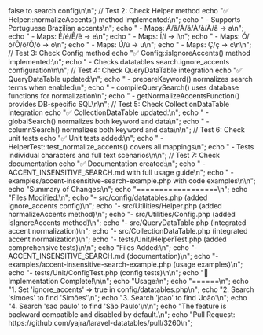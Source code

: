<?php

// Simple test to verify the implementation
echo "Laravel DataTables - Accent-Insensitive Search Implementation\n";
echo "=============================================================\n\n";

// Test 1: Check if config structure is correct
echo "✅ Config structure added:\n";
echo "   - Added 'ignore_accents' => false to search config\n\n";

// Test 2: Check Helper method
echo "✅ Helper::normalizeAccents() method implemented:\n";
echo "   - Supports Portuguese Brazilian accents\n";
echo "   - Maps: Ã/ã/Á/á/À/à/Â/â → a\n";
echo "   - Maps: É/é/Ê/ê → e\n";
echo "   - Maps: Í/í → i\n";
echo "   - Maps: Ó/ó/Ô/ô/Õ/õ → o\n";
echo "   - Maps: Ú/ú → u\n";
echo "   - Maps: Ç/ç → c\n\n";

// Test 3: Check Config method
echo "✅ Config::isIgnoreAccents() method implemented:\n";
echo "   - Checks datatables.search.ignore_accents configuration\n\n";

// Test 4: Check QueryDataTable integration
echo "✅ QueryDataTable updated:\n";
echo "   - prepareKeyword() normalizes search terms when enabled\n";
echo "   - compileQuerySearch() uses database functions for normalization\n";
echo "   - getNormalizeAccentsFunction() provides DB-specific SQL\n\n";

// Test 5: Check CollectionDataTable integration  
echo "✅ CollectionDataTable updated:\n";
echo "   - globalSearch() normalizes both keyword and data\n";
echo "   - columnSearch() normalizes both keyword and data\n\n";

// Test 6: Check unit tests
echo "✅ Unit tests added:\n";
echo "   - HelperTest::test_normalize_accents() covers all mappings\n";
echo "   - Tests individual characters and full text scenarios\n\n";

// Test 7: Check documentation
echo "✅ Documentation created:\n";
echo "   - ACCENT_INSENSITIVE_SEARCH.md with full usage guide\n";
echo "   - examples/accent-insensitive-search-example.php with code examples\n\n";

echo "Summary of Changes:\n";
echo "==================\n";
echo "Files Modified:\n";
echo "- src/config/datatables.php (added ignore_accents config)\n";  
echo "- src/Utilities/Helper.php (added normalizeAccents method)\n";
echo "- src/Utilities/Config.php (added isIgnoreAccents method)\n";
echo "- src/QueryDataTable.php (integrated accent normalization)\n";
echo "- src/CollectionDataTable.php (integrated accent normalization)\n";
echo "- tests/Unit/HelperTest.php (added comprehensive tests)\n\n";

echo "Files Added:\n";
echo "- ACCENT_INSENSITIVE_SEARCH.md (documentation)\n";
echo "- examples/accent-insensitive-search-example.php (usage examples)\n";
echo "- tests/Unit/ConfigTest.php (config tests)\n\n";

echo "🎉 Implementation Complete!\n\n";

echo "Usage:\n";
echo "======\n";
echo "1. Set 'ignore_accents' => true in config/datatables.php\n";
echo "2. Search 'simoes' to find 'Simões'\n";
echo "3. Search 'joao' to find 'João'\n";
echo "4. Search 'sao paulo' to find 'São Paulo'\n\n";

echo "The feature is backward compatible and disabled by default.\n";
echo "Pull Request: https://github.com/yajra/laravel-datatables/pull/3260\n";